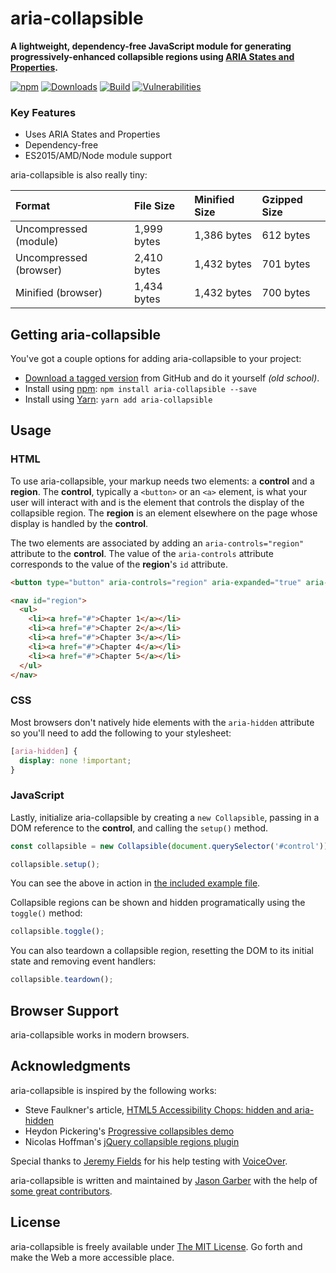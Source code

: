 # aria-collapsible

**A lightweight, dependency-free JavaScript module for generating progressively-enhanced collapsible regions using [ARIA States and Properties](http://www.w3.org/TR/wai-aria/states_and_properties).**

[![npm](https://img.shields.io/npm/v/aria-collapsible.svg?logo=npm&style=for-the-badge)](https://www.npmjs.com/package/aria-collapsible)
[![Downloads](https://img.shields.io/npm/dt/aria-collapsible.svg?logo=npm&style=for-the-badge)](https://www.npmjs.com/package/aria-collapsible)
[![Build](https://img.shields.io/github/workflow/status/jgarber623/aria-collapsible/CI?logo=github&style=for-the-badge)](https://github.com/jgarber623/aria-collapsible/actions/workflows/ci.yml)
[![Vulnerabilities](https://img.shields.io/snyk/vulnerabilities/github/jgarber623/aria-collapsible?logo=snyk&style=for-the-badge)](https://snyk.io/test/github/jgarber623/aria-collapsible)

### Key Features

- Uses ARIA States and Properties
- Dependency-free
- ES2015/AMD/Node module support

aria-collapsible is also really tiny:

| Format                 | File Size   | Minified Size | Gzipped Size |
|:-----------------------|:------------|:--------------|:-------------|
| Uncompressed (module)  | 1,999 bytes | 1,386 bytes   | 612 bytes    |
| Uncompressed (browser) | 2,410 bytes | 1,432 bytes   | 701 bytes    |
| Minified (browser)     | 1,434 bytes | 1,432 bytes   | 700 bytes    |

## Getting aria-collapsible

You've got a couple options for adding aria-collapsible to your project:

- [Download a tagged version](https://github.com/jgarber623/aria-collapsible/tags) from GitHub and do it yourself _(old school)_.
- Install using [npm](https://www.npmjs.com/package/aria-collapsible): `npm install aria-collapsible --save`
- Install using [Yarn](https://yarnpkg.com/en/package/aria-collapsible): `yarn add aria-collapsible`

## Usage

### HTML

To use aria-collapsible, your markup needs two elements: a **control** and a **region**. The **control**, typically a `<button>` or an `<a>` element, is what your user will interact with and is the element that controls the display of the collapsible region. The **region** is an element elsewhere on the page whose display is handled by the **control**.

The two elements are associated by adding an `aria-controls="region"` attribute to the **control**. The value of the `aria-controls` attribute corresponds to the value of the **region**'s `id` attribute.

```html
<button type="button" aria-controls="region" aria-expanded="true" aria-hidden id="control">Menu</button>

<nav id="region">
  <ul>
    <li><a href="#">Chapter 1</a></li>
    <li><a href="#">Chapter 2</a></li>
    <li><a href="#">Chapter 3</a></li>
    <li><a href="#">Chapter 4</a></li>
    <li><a href="#">Chapter 5</a></li>
  </ul>
</nav>
```

### CSS

Most browsers don't natively hide elements with the `aria-hidden` attribute so you'll need to add the following to your stylesheet:

```css
[aria-hidden] {
  display: none !important;
}
```

### JavaScript

Lastly, initialize aria-collapsible by creating a `new Collapsible`, passing in a DOM reference to the **control**, and calling the `setup()` method.

```js
const collapsible = new Collapsible(document.querySelector('#control'));

collapsible.setup();
```

You can see the above in action in [the included example file](./example/index.html).

Collapsible regions can be shown and hidden programatically using the `toggle()` method:

```js
collapsible.toggle();
```

You can also teardown a collapsible region, resetting the DOM to its initial state and removing event handlers:

```js
collapsible.teardown();
```

## Browser Support

aria-collapsible works in modern browsers.

## Acknowledgments

aria-collapsible is inspired by the following works:

- Steve Faulkner's article, [HTML5 Accessibility Chops: hidden and aria-hidden](http://www.paciellogroup.com/blog/2012/05/html5-accessibility-chops-hidden-and-aria-hidden/)
- Heydon Pickering's [Progressive collapsibles demo](http://heydonworks.com/practical_aria_examples/#progressive-collapsibles)
- Nicolas Hoffman's [jQuery collapsible regions plugin](http://a11y.nicolas-hoffmann.net/hide-show/)

Special thanks to [Jeremy Fields](http://ten1seven.com/) for his help testing with [VoiceOver](https://www.apple.com/accessibility/osx/voiceover/).

aria-collapsible is written and maintained by [Jason Garber](https://sixtwothree.org/) with the help of [some great contributors](https://github.com/jgarber623/aria-collapsible/graphs/contributors).

## License

aria-collapsible is freely available under [The MIT License](http://opensource.org/licenses/MIT). Go forth and make the Web a more accessible place.
